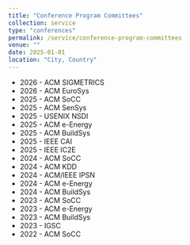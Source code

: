 ```yaml
---
title: "Conference Program Committees"
collection: service
type: "conferences"
permalink: /service/conference-program-committees
venue: ""
date: 2025-01-01
location: "City, Country"
---
```


* 2026 - ACM SIGMETRICS
* 2026 - ACM EuroSys
* 2025 - ACM SoCC
* 2025 - ACM SenSys
* 2025 - USENIX NSDI
* 2025 - ACM e-Energy
* 2025 - ACM BuildSys
* 2025 - IEEE CAI
* 2025 - IEEE IC2E
* 2024 - ACM SoCC
* 2024 - ACM KDD
* 2024 - ACM/IEEE IPSN
* 2024 - ACM e-Energy
* 2024 - ACM BuildSys
* 2023 - ACM SoCC
* 2023 - ACM e-Energy
* 2023 - ACM BuildSys
* 2023 - IGSC
* 2022 - ACM SoCC